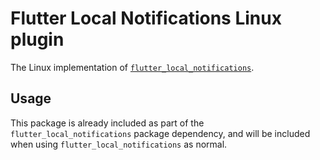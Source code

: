 # Flutter Local Notifications Linux plugin

The Linux implementation of [`flutter_local_notifications`](https://pub.dev/packages/flutter_local_notifications).

## Usage

This package is already included as part of the `flutter_local_notifications` package dependency, and will
be included when using `flutter_local_notifications` as normal.
